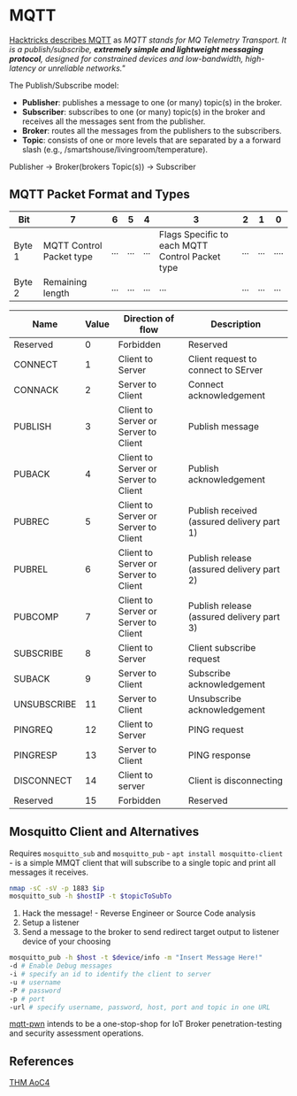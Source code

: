 #  MQTT

[Hacktricks describes MQTT](https://book.hacktricks.xyz/network-services-pentesting/1883-pentesting-mqtt-mosquitto) as *MQTT stands for MQ Telemetry Transport. It is a publish/subscribe, **extremely simple and lightweight messaging protocol**, designed for constrained devices and low-bandwidth, high-latency or unreliable networks."*

The Publish/Subscribe model:
- **Publisher**: publishes a message to one (or many) topic(s) in the broker.
- **Subscriber**: subscribes to one (or many) topic(s) in the broker and receives all the messages sent from the publisher.
- **Broker**: routes all the messages from the publishers to the subscribers.
- **Topic**: consists of one or more levels that are separated by a a forward slash (e.g., /smartshouse/livingroom/temperature).

Publisher -> Broker(brokers Topic(s)) -> Subscriber

## MQTT Packet Format and Types

Bit | 7 | 6 | 5 | 4 | 3 | 2 | 1 | 0
--- | --- |  --- |  --- |  --- |  --- |  --- |  --- |  ---
Byte 1 | MQTT Control Packet type | ... | ... | ... | Flags Specific to each MQTT Control Packet type  | ... | ... | .... 
Byte 2 | Remaining length | ... | ... | ... | ... | ... | ... | ... 


Name | Value | Direction of flow | Description
--- | --- | --- | ---
Reserved | 0 | Forbidden | Reserved
CONNECT | 1 | Client to Server | Client request to connect to SErver 
CONNACK | 2 | Server to Client | Connect acknowledgement
PUBLISH | 3 | Client to Server or Server to Client | Publish message
PUBACK | 4 | Client to Server or Server to Client  | Publish acknowledgement
PUBREC | 5 | Client to Server or Server to Client | Publish received (assured delivery part 1)
PUBREL | 6 | Client to Server or Server to Client | Publish release (assured delivery part 2)
PUBCOMP | 7 | Client to Server or Server to Client | Publish release (assured delivery part 3)
SUBSCRIBE | 8 | Client to Server | Client subscribe request 
SUBACK | 9 | Server to Client | Subscribe acknowledgement
UNSUBSCRIBE | 11 | Server to Client | Unsubscribe acknowledgement
PINGREQ | 12 | Client to Server | PING request
PINGRESP | 13 | Server to Client | PING response
DISCONNECT | 14 | Client to server | Client is disconnecting
Reserved | 15 | Forbidden | Reserved 

## Mosquitto Client and Alternatives

Requires `mosquitto_sub` and `mosquitto_pub` -  `apt install mosquitto-client` - is a simple MMQT client that will subscribe to a single topic and print all messages it receives.
 
```bash
nmap -sC -sV -p 1883 $ip
mosquitto_sub -h $hostIP -t $topicToSubTo
```

1. Hack the message! - Reverse Engineer or Source Code analysis
1. Setup a listener
1. Send a message to the broker to send redirect target output to listener device of your choosing

```bash
mosquitto_pub -h $host -t $device/info -m "Insert Message Here!"
-d # Enable Debug messages
-i # specify an id to identify the client to server 
-u # username
-P # password
-p # port
-url # specify username, password, host, port and topic in one URL
```

[mqtt-pwn](https://github.com/akamai-threat-research/mqtt-pwn) intends to be a one-stop-shop for IoT Broker penetration-testing and security assessment operations.

## References

[THM AoC4](https://tryhackme.com/room/adventofcyber4)